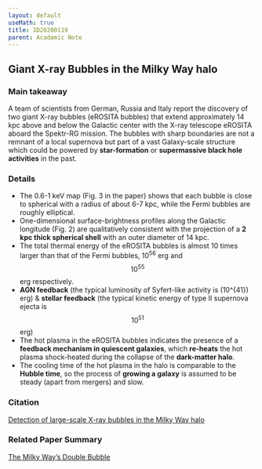 ```yaml
---
layout: default
useMath: true
title: ID20200119
parent: Academic Note
---
```


<script type="text/javascript" src="http://cdn.mathjax.org/mathjax/latest/MathJax.js?config=TeX-AMS-MML_HTMLorMML"></script>
  
## Giant X-ray Bubbles in the Milky Way halo

### Main takeaway

A team of scientists from German, Russia and Italy report the discovery of two giant X-ray bubbles (eROSITA bubbles) that extend approximately 14 kpc above and below the Galactic center with the X-ray telescope eROSITA aboard the Spektr-RG mission. The bubbles with sharp boundaries are not a remnant of a local supernova but part of a vast Galaxy-scale structure which could be powered by **star-formation** or **supermassive black hole activities** in the past. 

### Details

* The 0.6-1 keV map (Fig. 3 in the paper) shows that each bubble is close to spherical with a radius of about 6-7 kpc, while the Fermi bubbles are roughly elliptical.
* One-dimensional surface-brightness profiles along the Galactic longitude (Fig. 2) are qualitatively consistent with the projection of a **2 kpc thick spherical shell** with an outer diameter of 14 kpc.
* The total thermal energy of the eROSITA bubbles is almost 10 times larger than that of the Fermi bubbles, $10^{56}$ erg and $$10^{55}$$ erg respectively.
* **AGN feedback** (the typical luminosity of Syfert-like activity is \(10^{41}\) erg) & **stellar feedback** (the typical kinetic energy of type II supernova ejecta is $$10^{51}$$ erg)
* The hot plasma in the eROSITA bubbles indicates the presence of a **feedback mechanism in quiescent galaxies**, which **re-heats** the hot plasma shock-heated during the collapse of the **dark-matter halo**. 
* The cooling time of the hot plasma in the halo is comparable to the **Hubble time**, so the process of **growing a galaxy** is assumed to be steady (apart from mergers) and slow.

### Citation

[Detection of large-scale X-ray bubbles in the Milky Way halo](https://arxiv.org/pdf/2012.05840.pdf)

### Related Paper Summary

[The Milky Way’s Double Bubble](https://astrobites.org/2020/12/19/xray-fermi-bubbles/)

<script>
